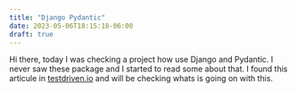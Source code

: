 ```yaml
---
title: "Django Pydantic"
date: 2023-05-06T18:15:18-06:00
draft: true
---
```


Hi there, today I was checking a project how use Django and Pydantic. I never saw these package and I started to read some about that. I found this articule in [testdriven.io](https://testdriven.io/blog/django-and-pydantic/) and will be checking whats is going on with this.
